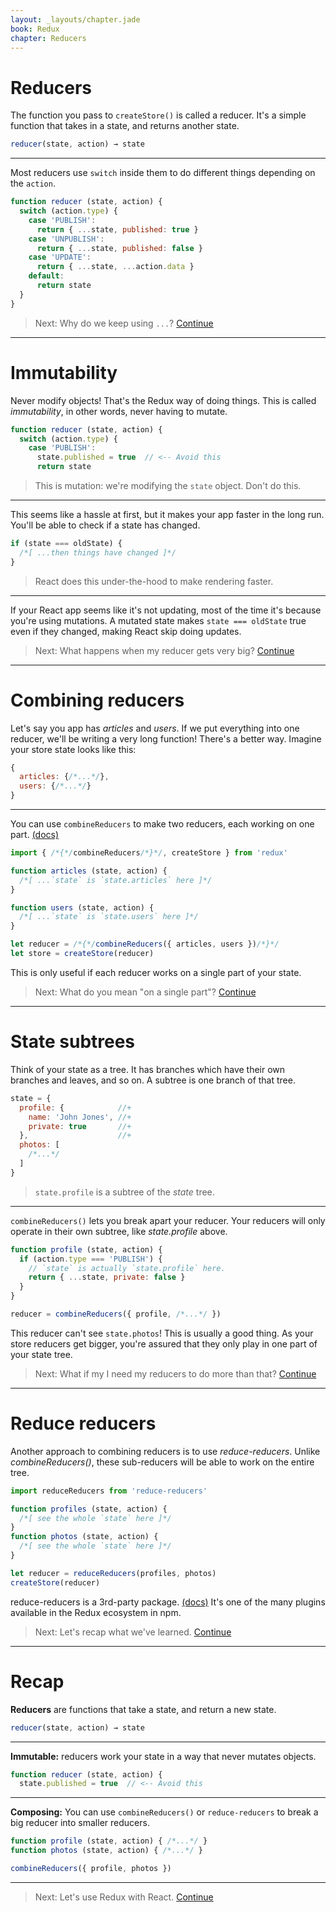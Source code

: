 ```yaml
---
layout: _layouts/chapter.jade
book: Redux
chapter: Reducers
---
```


Reducers
========

The function you pass to `createStore()` is called a reducer. It's a simple function that takes in a state, and returns another state.

```js
reducer(state, action) → state
```

---

Most reducers use `switch` inside them to do different things depending on the `action`.

```js
function reducer (state, action) {
  switch (action.type) {
    case 'PUBLISH':
      return { ...state, published: true }
    case 'UNPUBLISH':
      return { ...state, published: false }
    case 'UPDATE':
      return { ...state, ...action.data }
    default:
      return state
  }
}
```

> Next: Why do we keep using `...`? [Continue](#immutability)

* * * * * * * * * * * * * * * * * * * * * * * * * * * * * * * * * * * * * * *

Immutability
============

Never modify objects! That's the Redux way of doing things. This is called *immutability*, in other words, never having to mutate.

```js
function reducer (state, action) {
  switch (action.type) {
    case 'PUBLISH':
      state.published = true  // <-- Avoid this
      return state
```

> This is mutation: we're modifying the `state` object. Don't do this.

---

This seems like a hassle at first, but it makes your app faster in the long run. You'll be able to check if a state has changed.

```js
if (state === oldState) {
  /*[ ...then things have changed ]*/
}
```

> React does this under-the-hood to make rendering faster.

---

If your React app seems like it's not updating, most of the time it's because you're using mutations. A mutated state makes `state === oldState` true even if they changed, making React skip doing updates.

> Next: What happens when my reducer gets very big? [Continue](#combining-reducers)

* * * * * * * * * * * * * * * * * * * * * * * * * * * * * * * * * * * * * * *

Combining reducers
==================

Let's say you app has *articles* and *users*. If we put everything into one reducer, we'll be writing a very long function! There's a better way. Imagine your store state looks like this:

```js
{
  articles: {/*...*/},
  users: {/*...*/}
}
```

---

You can use `combineReducers` to make two reducers, each working on one part. [(docs)](http://redux.js.org/docs/api/combineReducers.html)

```js
import { /*{*/combineReducers/*}*/, createStore } from 'redux'

function articles (state, action) {
  /*[ ...`state` is `state.articles` here ]*/
}

function users (state, action) {
  /*[ ...`state` is `state.users` here ]*/
}

let reducer = /*{*/combineReducers({ articles, users })/*}*/
let store = createStore(reducer)
```

This is only useful if each reducer works on a single part of your state.

> Next: What do you mean "on a single part"? [Continue](#state-subtrees)

* * * * * * * * * * * * * * * * * * * * * * * * * * * * * * * * * * * * * * *

State subtrees
==============

Think of your state as a tree. It has branches which have their own branches and leaves, and so on. A subtree is one branch of that tree.

```js
state = {
  profile: {            //+
    name: 'John Jones', //+
    private: true       //+
  },                    //+
  photos: [
    /*...*/
  ]
}
```

> `state.profile` is a subtree of the *state* tree.

---

`combineReducers()` lets you break apart your reducer. Your reducers will only operate in their own subtree, like *state.profile* above.

```js
function profile (state, action) {
  if (action.type === 'PUBLISH') {
    // `state` is actually `state.profile` here.
    return { ...state, private: false }
  }
}

reducer = combineReducers({ profile, /*...*/ })
```

This reducer can't see `state.photos`! This is usually a good thing. As your store reducers get bigger, you're assured that they only play in one part of your state tree.

> Next: What if my I need my reducers to do more than that? [Continue](#reduce-reducers)

* * * * * * * * * * * * * * * * * * * * * * * * * * * * * * * * * * * * * * *

Reduce reducers
===============

Another approach to combining reducers is to use *reduce-reducers*. Unlike *combineReducers()*, these sub-reducers will be able to work on the entire tree.

```js
import reduceReducers from 'reduce-reducers'

function profiles (state, action) {
  /*[ see the whole `state` here ]*/
}
function photos (state, action) {
  /*[ see the whole `state` here ]*/
}

let reducer = reduceReducers(profiles, photos)
createStore(reducer)
```

reduce-reducers is a 3rd-party package. [(docs)](https://github.com/acdlite/reduce-reducers) It's one of the many plugins available in the Redux ecosystem in npm.

> Next: Let's recap what we've learned. [Continue](#recap)

* * * * * * * * * * * * * * * * * * * * * * * * * * * * * * * * * * * * * * *

Recap
=====

**Reducers** are functions that take a state, and return a new state.

```js
reducer(state, action) → state
```

---

**Immutable:** reducers work your state in a way that never mutates objects.

```js
function reducer (state, action) {
  state.published = true  // <-- Avoid this
```

---

**Composing:** You can use `combineReducers()` or `reduce-reducers` to break a big reducer into smaller reducers.

```js
function profile (state, action) { /*...*/ }
function photos (state, action) { /*...*/ }

combineReducers({ profile, photos })
```

* * * * * * * * * * * * * * * * * * * * * * * * * * * * * * * * * * * * * * *

> Next: Let's use Redux with React. [Continue](react.html)
